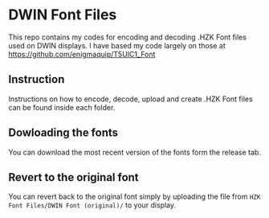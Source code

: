 # DWIN Font Files
This repo contains my codes for encoding and decoding .HZK Font files used on DWIN displays. I have based my code largely on those at https://github.com/enigmaquip/T5UIC1_Font

## Instruction
Instructions on how to encode, decode, upload and create .HZK Font files can be found inside each folder.

## Dowloading the fonts
You can download the most recent version of the fonts form the release tab.

## Revert to the original font
You can revert back to the original font simply by uploading the file from `HZK Font Files/DWIN Font (original)/` to your display.
